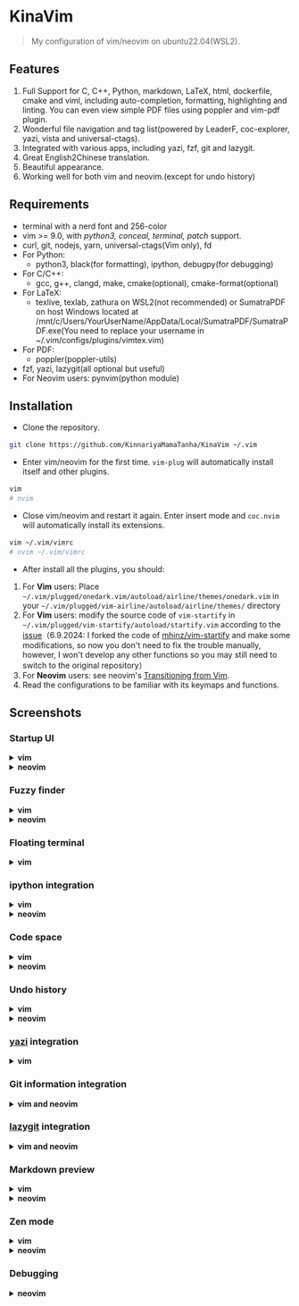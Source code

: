 # KinaVim

> My configuration of vim/neovim on ubuntu22.04(WSL2).

## Features

1. Full Support for C, C++, Python, markdown, LaTeX, html, dockerfile, cmake and viml, including auto-completion, formatting, highlighting and linting. You can even view simple PDF files using poppler and vim-pdf plugin.
2. Wonderful file navigation and tag list(powered by LeaderF, coc-explorer, yazi, vista and universal-ctags).
3. Integrated with various apps, including yazi, fzf, git and lazygit.
4. Great English2Chinese translation.
5. Beautiful appearance.
6. Working well for both vim and neovim.(except for undo history)

## Requirements

- terminal with a nerd font and 256-color
- vim >= 9.0, with *python3, conceal, terminal, patch* support.
- curl, git, nodejs, yarn, universal-ctags(Vim only), fd
- For Python:
    - python3, black(for formatting), ipython, debugpy(for debugging)
- For C/C++:
    - gcc, g++, clangd, make, cmake(optional), cmake-format(optional)
- For LaTeX:
    - texlive, texlab, zathura on WSL2(not recommended) or SumatraPDF on host Windows located at /mnt/c/Users/YourUserName/AppData/Local/SumatraPDF/SumatraPDF.exe(You need to replace your username in ~/.vim/configs/plugins/vimtex.vim)
- For PDF:
    - poppler(poppler-utils)
- fzf, yazi, lazygit(all optional but useful)
- For Neovim users: pynvim(python module)

## Installation

- Clone the repository.

```bash
git clone https://github.com/KinnariyaMamaTanha/KinaVim ~/.vim
```

- Enter vim/neovim for the first time. `vim-plug` will automatically install itself and other plugins.

```bash
vim
# nvim
```

- Close vim/neovim and restart it again. Enter insert mode and `coc.nvim` will automatically install its extensions.

```bash
vim ~/.vim/vimrc
# nvim ~/.vim/vimrc
```

- After install all the plugins, you should:

1. For **Vim** users: Place `~/.vim/plugged/onedark.vim/autoload/airline/themes/onedark.vim` in your `~/.vim/plugged/vim-airline/autoload/airline/themes/` directory
2. For **Vim** users: modify the source code of `vim-startify` in `~/.vim/plugged/vim-startify/autoload/startify.vim` according to the [issue](https://github.com/mhinz/vim-startify/issues/400#issuecomment-565858638)（6.9.2024: I forked the code of [mhinz/vim-startify](https://github.com/mhinz/vim-startify) and make some modifications, so now you don't need to fix the trouble manually, however, I won't develop any other functions so you may still need to switch to the original repository）
3. For **Neovim** users: see neovim's [Transitioning from Vim](https://neovim.io/doc/user/nvim.html#nvim-from-vim).
4. Read the configurations to be familiar with its keymaps and functions.

## Screenshots

### Startup UI

<details>
  <summary><b>vim</b></summary>

![vim](./screenshots/1.png)

</details>

<details>
  <summary><b>neovim</b></summary>

![neovim](./screenshots/13.png)

</details>

### Fuzzy finder

<details>
  <summary><b>vim</b></summary>

![vim](./screenshots/2.png)

</details>

<details>
  <summary><b>neovim</b></summary>

![Neovim](./screenshots/16.png)

</details>

### Floating terminal

<details>
  <summary><b>vim</b></summary>

![Floaterm](./screenshots/3.png)

</details>

### ipython integration

<details>
  <summary><b>vim</b></summary>

![vim](./screenshots/4.png)

</details>

<details>
  <summary><b>neovim</b></summary>

![neovim](./screenshots/19.png)

</details>

### Code space

<details>
  <summary><b>vim</b></summary>

![vim](./screenshots/5.png)

</details>

<details>
  <summary><b>neovim</b></summary>

![neovim](./screenshots/14.png)

</details>

### Undo history

<details>
  <summary><b>vim</b></summary>

![vim](./screenshots/6.png)

</details>

<details>
  <summary><b>neovim</b></summary>

![Neovim](./screenshots/17.png)

</details>

### [yazi](https://github.com/sxyazi/yazi) integration

<details>
  <summary><b>vim</b></summary>

![yazi](./screenshots/7.png)

</details>

### Git information integration

<details>
  <summary><b>vim and neovim</b></summary>

![vim](./screenshots/8.png)

</details>

### [lazygit](https://github.com/jesseduffield/lazygit) integration

<details>
  <summary><b>vim and neovim</b></summary>

![lazygit](./screenshots/9.png)

</details>

### Markdown preview

<details>
  <summary><b>vim</b></summary>

![vim](./screenshots/10.png)

</details>

<details>
  <summary><b>neovim</b></summary>

![neovim](./screenshots/12.png)

</details>

### Zen mode

<details>
  <summary><b>vim</b></summary>

![vim](./screenshots/11.png)

</details>

<details>
  <summary><b>neovim</b></summary>

![neovim](./screenshots/18.png)

</details>

### Debugging

<details>
  <summary><b>neovim</b></summary>

![debug](./screenshots/15.png)

</details>

